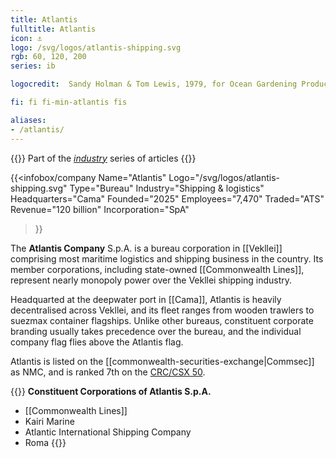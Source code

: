 ```yaml
---
title: Atlantis
fulltitle: Atlantis
icon: ⚓️
logo: /svg/logos/atlantis-shipping.svg
rgb: 60, 120, 200
series: ib

logocredit:  Sandy Holman & Tom Lewis, 1979, for Ocean Gardening Products.

fi: fi fi-min-atlantis fis

aliases:
- /atlantis/
---
```

{{<note series>}}
 Part of the *[industry](/industry/)* series of articles
{{</note>}}

{{<infobox/company
	  Name="Atlantis"
	  Logo="/svg/logos/atlantis-shipping.svg"
	  Type="Bureau"
	  Industry="Shipping & logistics"
	  Headquarters="Cama"
	  Founded="2025"
	  Employees="7,470"
	  Traded="ATS"
	  Revenue="120 billion"
	  Incorporation="SpA"
  >}}

The <span class="fi fi-min-atlantis fis"></span> **Atlantis Company** S.p.A. is a bureau corporation in [[Vekllei]] comprising most maritime logistics and shipping business in the country. Its member corporations, including state-owned [[Commonwealth Lines]], represent nearly monopoly power over the Vekllei shipping industry.

Headquarted at the deepwater port in [[Cama]], Atlantis is heavily decentralised across Vekllei, and its fleet ranges from wooden trawlers to suezmax container flagships. Unlike other bureaus, constituent corporate branding usually takes precedence over the bureau, and the individual company flag flies above the Atlantis flag.

Atlantis is listed on the [[commonwealth-securities-exchange|Commsec]] as NMC, and is ranked 7th on the [CRC/CSX 50](/ratings/).

{{<note panel>}}
**Constituent Corporations of Atlantis S.p.A.**
* [[Commonwealth Lines]]
* Kairi Marine
* Atlantic International Shipping Company
* Roma
{{</note>}}

